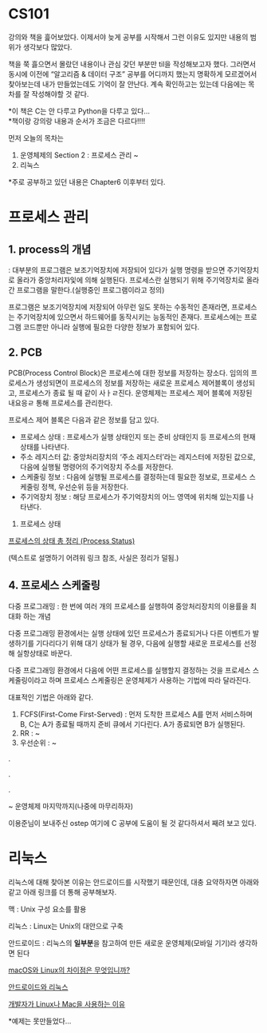 # CS101

강의와 책을 흝어보았다. 이제서야 늦게 공부를 시작해서 그런 이유도 있지만 내용의 범위가 생각보다 많았다.

책을 쭉 흟으면서 몰랐던 내용이나 관심 갖던 부분만 til을 작성해보고자 했다. 그러면서 동시에 이전에 “알고리즘 & 데이터 구조” 공부를 어디까지 했는지 명확하게 모르겠어서 찾아보는데 내가 만들었는데도 기억이 잘 안난다. 계속 확인하고는 있는데 다음에는 목차를 잘 작성해야할 것 같다.

*이 책은 C는 안 다루고 Python을 다루고 있다…<br>
*책이랑 강의랑 내용과 순서가 조금은 다르다!!!!

먼저 오늘의 목차는

1. 운영체제의 Section 2 : 프로세스 관리 ~
2. 리눅스

*주로 공부하고 있던 내용은 Chapter6 이후부터 있다.

# 프로세스 관리

## 1. process의 개념

: 대부분의 프로그램은 보조기억장치에 저장되어 있다가 실행 명령을 받으면 주기억장치로 올라가 중앙처리자잋에 의해 실행된다.  프로세스란 실행되기 위해 주기억장치로 올라간 프로그램을 말한다.(실행중인 프로그램이라고 정의)

프로그램은 보조기억장치에 저장되어 아무런 일도 못하는 수동적인 존재라면, 프로세스는 주기억장치에 있으면서 하드웨어를 동작시키는 능동적인 존재다. 프로세스에는 프로그램 코드뿐만 아니라 실행에 필요한 다양한 정보가 포함되어 있다.

## 2. PCB

PCB(Process Control Block)은 프로세스에 대한 정보를 저장하는 장소다. 임의의 프로세스가 생성되면이 프로세스의 정보를 저장하는 새로운 프로세스 제어블록이 생성되고, 프로세스가 종료 될 때 같이 사ㅏㄹ진다. 운영체제는 프로세스 제어 블록에 저장된 내요응ㄹ 통해 프로세스를 관리한다.

프로세스 제어 블록은 다음과 같은 정보를 담고 있다.

- 프로세스 상태 : 프로세스가 실행 상태인지 또는 준비 상태인지 등 프로세스의 현재 상태를 나타낸다.
- 주소 레지스터 값: 중앙처리장치의 ‘주소 레지스터’라는 레지스터에 저장된 값으로, 다음에 실행될 명령어의 주기억장치 주소를 저장한다.
- 스케줄링 정보 : 다음에 실행될 프로세스를 결정하는데 필요한 정보로, 프로세스 스케줄링 정책, 우선순위 등을 저장한다.
- 주기억장치 정보 : 해당 프로세스가 주기억장치의 어느 영역에 위치해 있는지를 나타낸다.

1. 프로세스 상태

[프로세스의 상태 총 정리 (Process Status)](https://enlqn1010.tistory.com/30)

(텍스트로 설명하기 어려워 링크 참조, 사실은 정리가 덜됨.)

## 4. 프로세스 스케줄링

다중 프로그래밍 : 한 번에 여러 개의 프로세스를 실행하여 중앙처리장치의 이용률을 최대화 하는 개념

다중 프로그래밍 환경에서는 실행 상태에 있던 프로세스가 종료되거나 다른 이벤트가 발생하기를 기다리다기 위해 대기 상태가 될 경우, 다음에 실행할 새로운 프로세스를 선정해 실항상태로 바꾼다.

다중 프로그래밍 환경에서 다음에 어떤 프로세스를 실행할지 결정하는 것을 프로세스 스케줄링이라고 하며 프로세스 스케줄링은 운영체제가 사용하는 기법에 따라 달라진다.

대표적인 기법은 아래와 같다.

1. FCFS(First-Come First-Served) : 먼저 도착한 프로세스 A를 먼저 서비스하며 B, C는 A가 종료될 때까지 준비 큐에서 기다린다. A가 종료되면 B가 실행된다.
2. RR : ~
3. 우선순위 : ~

.

.

.

~ 운영체제 마지막까지(나중에 마무리하자)

[](https://github.com/remzi-arpacidusseau/ostep-translations/tree/master/korean)

이용준님이 보내주신 ostep 여기에 C 공부에 도움이 될 것 같다하셔서 째려 보고 있다.

# 리눅스

리눅스에 대해 찾아본 이유는 안드로이드를 시작했기 때문인데, 대충 요약하자면 아래와 같고 아래 링크를 더 통해 공부해보자.

맥 : Unix 구성 요소를 활용

리눅스 : Linux는 Unix의 대안으로 구축

안드로이드 : 리눅스의 **일부분**을 참고하여 만든 새로운 운영체제(모바일 기기)라 생각하면 된다

[macOS와 Linux의 차이점은 무엇입니까?](https://ko.linux-console.net/?p=17851)

[안드로이드와 리눅스](https://eu4ng.tistory.com/28)

[개발자가 Linux나 Mac을 사용하는 이유](https://velog.io/@gil0127/개발자가-리눅스나-Mac를-사용해야-하는-이유)

*예제는 못만들었다…
